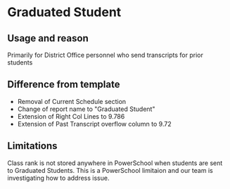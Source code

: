 # Graduated Student

## Usage and reason

Primarily for District Office personnel who send transcripts for prior students

## Difference from template

- Removal of Current Schedule section
- Change of report name to "Graduated Student"
- Extension of Right Col Lines to 9.786
- Extension of Past Transcript overflow column to 9.72

## Limitations

Class rank is not stored anywhere in PowerSchool when students are sent to Graduated Students. This is a PowerSchool limitaion and our team is investigating how to address issue.
